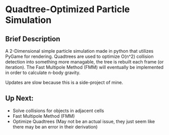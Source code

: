 # Quadtree-Optimized Particle Simulation

## Brief Description
A 2-Dimensional simple particle simulation made in python that utilizes PyGame for rendering.
Quadtrees are used to optimize O(n^2) collision detection into something more managable, the tree is rebuilt each frame (or iteration).
The Fast Multipole Method (FMM) will eventually be implemented in order to calculate n-body gravity.

Updates are slow because this is a side-project of mine.

## Up Next:
* Solve collisions for objects in adjacent cells
* Fast Multipole Method (FMM)
* Optimize Quadtrees (May not be an actual issue, they just seem like there may be an error in their derivation)